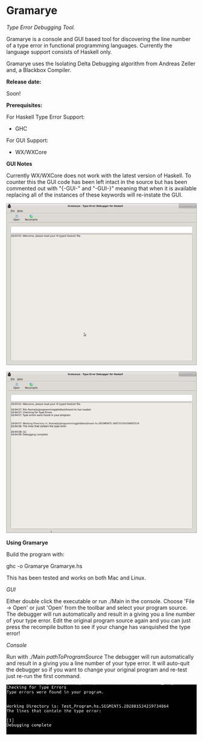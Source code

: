 # Gramarye
*Type Error Debugging Tool.*

Gramarye is a console and GUI based tool for discovering the line number of a type error in functional programming languages. Currently the language support consists of Haskell only.

Gramarye uses the Isolating Delta Debugging algorithm from Andreas Zeller and, a Blackbox Compiler.  

**Release date:** 

Soon!

**Prerequisites:**

For Haskell Type Error Support:
- GHC

For GUI Support:
- WX/WXCore

**GUI Notes**

Currently WX/WXCore does not work with the latest version of Haskell. To counter this the GUI code has been left intact in the source but has been commented out with "{-GUI-" and "-GUI-}" meaning that when it is available replacing all of the instances of these keywords will re-instate the GUI.

![Gramarye GUI](https://github.com/JoannaSharrad/gramarye/blob/master/images/gui.png)

![Gramarye GUI after locating Type Error](https://github.com/JoannaSharrad/gramarye/blob/master/images/gui2.png)


**Using Gramarye**

Build the program with:

ghc -o Gramarye Gramarye.hs

This has been tested and works on both Mac and Linux. 

*GUI*

Either double click the executable or run ./Main in the console.
Choose 'File -> Open' or just 'Open' from the toolbar and select your program source.
The debugger will run automatically and result in a giving you a line number of your type error.
Edit the original program source again and you can just press the recompile button to see if your change has vanquished the type error!

*Console*

Run with ./Main *pathToProgramSource*
The debugger will run automatically and result in a giving you a line number of your type error.
It will auto-quit the debugger so if you want to change your original program and re-test just re-run the first command.

![Gramarye Console after locating Type Error](https://github.com/JoannaSharrad/gramarye/blob/master/images/console.png)
